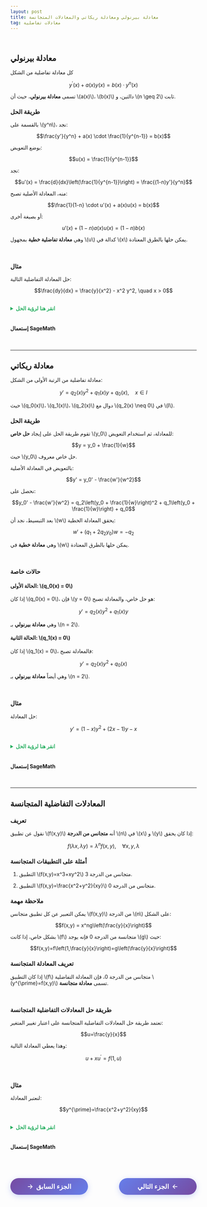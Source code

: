 ```yaml
---
layout: post
title: معادلة بيرنولي ومعادلة ريكاتي والمعادلات المتجانسة
tag: معادلات تفاضلية
---
```


<br>

## معادلة بيرنولي

كل معادلة تفاضلية من الشكل

$$y^{\prime}(x)+ a(x) y(x) = b(x) \cdot y^n(x)$$

تسمى **معادلة بيرنولي**، حيث أن \\(a(x)\\)، \\(b(x)\\) دالتين، و \\(n \geq 2\\) ثابت.

### طريقة الحل

بالقسمة على \\(y^n\\)، نجد:

$$\frac{y'}{y^n} + a(x) \cdot \frac{1}{y^{n-1}} = b(x)$$

بوضع التعويض:

$$u(x) = \frac{1}{y^{n-1}}$$

نجد:

$$u'(x) = \frac{d}{dx}\left(\frac{1}{y^{n-1}}\right) = \frac{(1-n)y'}{y^n}$$

منه، المعادلة الأصلية تصبح:

$$\frac{1}{1-n} \cdot u'(x) + a(x)u(x) = b(x)$$

أو بصيغة أخرى:

$$u'(x) + (1-n)a(x)u(x) = (1-n)b(x)$$

وهي **معادلة تفاضلية خطية** بمجهول \\(u\\) كدالة في \\(x\\) يمكن حلها بالطرق المعتادة.

<br>

### مثال

حل المعادلة التفاضلية التالية:

$$\frac{dy}{dx} = \frac{y}{x^2} - x^2 y^2, \quad x > 0$$

<br>
<details>
  <summary style="color: #27ae60; font-weight: bold;"> انقر هنا لرؤية الحل</summary>

<br>

**الخطوة 1:** إعادة كتابة المعادلة

نعيد كتابة المعادلة على الشكل القياسي لمعادلة بيرنولي:

$$y' - \frac{y}{x^2} = -x^2 y^2$$

هنا: \\(a(x) = -\frac{1}{x^2}\\)، \\(b(x) = -x^2\\)، \\(n = 2\\)

**الخطوة 2:** التعويض

نضع \\(u = \frac{1}{y^{n-1}} = \frac{1}{y}\\)

إذن: \\(u' = -\frac{y'}{y^2}\\) أو \\(y' = -y^2 u'\\)

**الخطوة 3:** التعويض في المعادلة الأصلية

$$-y^2 u' - \frac{1}{x^2} \cdot \frac{1}{u} = -x^2 \cdot \frac{1}{u^2}$$

بضرب الطرفين في \\(-u^2\\):

$$y^2 u^2 u' + \frac{u}{x^2} = x^2$$

وبما أن \\(y = \frac{1}{u}\\)، فإن \\(y^2 = \frac{1}{u^2}\\):

$$u' + \frac{u}{x^2} = x^2$$

**الخطوة 4:** حل المعادلة الخطية

هذه معادلة خطية من الدرجة الأولى في \\(u\\). عامل المكاملة هو:

$$\alpha(x) = e^{\int \frac{1}{x^2} dx} = e^{-\frac{1}{x}}$$

نضرب المعادلة في عامل المكاملة:

$$e^{-\frac{1}{x}} u' + \frac{1}{x^2} e^{-\frac{1}{x}} u = x^2 e^{-\frac{1}{x}}$$

$$\frac{d}{dx}\left(e^{-\frac{1}{x}} u\right) = x^2 e^{-\frac{1}{x}}$$

**الخطوة 5:** المكاملة

$$e^{-\frac{1}{x}} u = \int x^2 e^{-\frac{1}{x}} dx + C$$

**الحل النهائي:**

$$u(x) = e^{\frac{1}{x}} \left(\int x^2 e^{-\frac{1}{x}} dx + C\right)$$

وبالتالي:

$$y(x) = \frac{1}{u(x)}$$

</details>
<br>

#### إستعمال SageMath

<div class="sage">
  <script type="text/x-sage">
x = var("x")
y = function('y')(x)
eq = diff(y,x) == y/x^2 - x^2*y^2  # تعريف المعادلة
solution = desolve(eq, y)  # حل المعادلة
print("الحل العام:")
pretty_print(solution)
  </script>
</div>

<br>

---

## معادلة ريكاتي

معادلة تفاضلية من الرتبة الأولى من الشكل:

$$y' = q_2(x)y^2 + q_1(x)y + q_0(x), \quad x \in I$$

حيث \\(q_0(x)\\)، \\(q_1(x)\\)، \\(q_2(x)\\) دوال مع \\(q_2(x) \neq 0\\) في \\(I\\).

### طريقة الحل

تقوم طريقة الحل على إيجاد **حل خاص** \\(y_0\\) للمعادلة، ثم استخدام التعويض:

$$y = y_0 + \frac{1}{w}$$

حيث \\(y_0\\) حل خاص معروف.

بالتعويض في المعادلة الأصلية:

$$y' = y_0' - \frac{w'}{w^2}$$

نحصل على:

$$y_0' - \frac{w'}{w^2} = q_2\left(y_0 + \frac{1}{w}\right)^2 + q_1\left(y_0 + \frac{1}{w}\right) + q_0$$

بعد التبسيط، نجد أن \\(w\\) يحقق المعادلة الخطية:

$$w' + (q_1 + 2q_2 y_0)w = -q_2$$

وهي **معادلة خطية** في \\(w\\) يمكن حلها بالطرق المعتادة.

<br>

### حالات خاصة

#### الحالة الأولى: \\(q_0(x) = 0\\)

إذا كان \\(q_0(x) = 0\\)، فإن \\(y = 0\\) هو حل خاص، والمعادلة تصبح:

$$y' = q_2(x) y^2 + q_1(x)y$$

وهي **معادلة بيرنولي** بـ \\(n = 2\\).

#### الحالة الثانية: \\(q_1(x) = 0\\)

إذا كان \\(q_1(x) = 0\\)، فالمعادلة تصبح:

$$y' = q_2(x) y^2 + q_0(x)$$

وهي أيضاً **معادلة بيرنولي** بـ \\(n = 2\\).

<br>

### مثال

حل المعادلة:

$$y' = (1-x) y^2 + (2x-1) y - x$$

<br>
<details>
  <summary style="color: #27ae60; font-weight: bold;"> انقر هنا لرؤية الحل</summary>

<br>

**الخطوة 1:** تحديد المعاملات

\\(q_0(x) = -x\\)، \\(q_1(x) = 2x-1\\)، \\(q_2(x) = 1-x\\)

**الخطوة 2:** البحث عن حل خاص

نجرب \\(y_0 = 1\\). نتحقق:

$$y_0' = 0$$
$$(1-x)(1)^2 + (2x-1)(1) + (-x) = 1-x + 2x-1 - x = 0$$

إذن \\(y_0 = 1\\) هو حل خاص.

**الخطوة 3:** التعويض \\(y = 1 + \frac{1}{w}\\)

المعادلة في \\(w\\) تصبح:

$$w' + [2x-1 + 2(1-x)(1)]w = -(1-x)$$

$$w' + (2x-1 + 2-2x)w = -(1-x)$$

$$w' + w = x-1$$

**الخطوة 4:** حل المعادلة الخطية

الحل المتجانس: \\(w_h = Ce^{-x}\\)

الحل الخاص: نجرب \\(w_p = ax + b\\)

$$a + ax + b = x - 1$$

إذن \\(a = 1\\) و \\(a + b = -1\\)، فـ \\(b = -2\\)

الحل العام: \\(w = Ce^{-x} + x - 2\\)

**الحل النهائي:**

$$y = 1 + \frac{1}{Ce^{-x} + x - 2} = \frac{Ce^{-x} + x - 1}{Ce^{-x} + x - 2}$$

</details>
<br>

#### إستعمال SageMath

<div class="sage">
  <script type="text/x-sage">
x = var("x")
y = function('y')(x)
eq = diff(y,x) == (1-x)*y^2 + (2*x-1)*y - x  # تعريف المعادلة
solution = desolve(eq, y)  # حل المعادلة
print("الحل العام:")
pretty_print(solution)
  </script>
</div>

<br>

---

## المعادلات التفاضلية المتجانسة

### تعريف

نقول عن تطبيق \\(f(x,y)\\) أنه **متجانس من الدرجة** \\(n\\) في \\(x\\) و \\(y\\) إذا كان يحقق:

$$f(\lambda x,\lambda y)=\lambda^n f(x,y), \quad \forall x,y,\lambda$$

### أمثلة على التطبيقات المتجانسة

1. التطبيق \\(f(x,y)=x^3+xy^2\\) متجانس من الدرجة 3.

2. التطبيق \\(f(x,y)=\frac{x^2+y^2}{xy}\\) متجانس من الدرجة 0.

### ملاحظة مهمة

يمكن التعبير عن كل تطبيق متجانس \\(f(x,y)\\) من الدرجة \\(n\\) على الشكل:

$$f(x,y) = x^ng\left(\frac{y}{x}\right)$$

بشكل خاص، إذا كانت \\(f\\) متجانسة من الدرجة 0 فإنه يوجد \\(g\\) حيث:

$$f(x,y)=f\left(1,\frac{y}{x}\right)=g\left(\frac{y}{x}\right)$$

### تعريف المعادلة المتجانسة

إذا كان التطبيق \\(f\\) متجانس من الدرجة 0، فإن المعادلة التفاضلية \\(y^{\prime}=f(x,y)\\) تسمى **معادلة متجانسة**.

<br>

### طريقة حل المعادلات التفاضلية المتجانسة

تعتمد طريقة حل المعادلات التفاضلية المتجانسة على اعتبار تغيير المتغير:

$$u=\frac{y}{x}$$

وهذا يعطي المعادلة التالية:

$$u+xu^{\prime}=f(1,u)$$

<br>

### مثال

لنعتبر المعادلة:

$$y^{\prime}=\frac{x^2+y^2}{xy}$$

<br>
<details>
  <summary style="color: #27ae60; font-weight: bold;"> انقر هنا لرؤية الحل</summary>

<br>

**الخطوة 1:** التحقق من التجانس

نرى أن التطبيق \\(f(x,y)=\frac{x^2+y^2}{xy}\\) متجانس من الرتبة 0:

$$f(\lambda x,\lambda y) = \frac{(\lambda x)^2+(\lambda y)^2}{\lambda x \cdot \lambda y} = \frac{\lambda^2(x^2+y^2)}{\lambda^2 xy} = \frac{x^2+y^2}{xy} = f(x,y)$$

**الخطوة 2:** تغيير المتغير

بإجراء تغيير المتغير \\(u=\frac{y}{x}\\)، نجد \\(y = xu\\) و \\(y' = u + xu'\\)

نعوض في المعادلة:

$$u + xu' = f(1,u) = \frac{1+u^2}{u}$$

**الخطوة 3:** تبسيط المعادلة

$$u + xu' = \frac{1+u^2}{u}$$

$$xu' = \frac{1+u^2}{u} - u = \frac{1+u^2-u^2}{u} = \frac{1}{u}$$

$$u' = \frac{1}{xu}$$

**الخطوة 4:** فصل المتغيرات

$$u \, du = \frac{dx}{x}$$

**الخطوة 5:** المكاملة

$$\int u \, du = \int \frac{dx}{x}$$

$$\frac{u^2}{2} = \ln|x| + C$$

$$u^2 = 2\ln|x| + c, \quad c \in \mathbb{R}$$

**الحل النهائي:**

بالعودة إلى المتغير الأصلي \\(y = xu\\):

$$\left(\frac{y}{x}\right)^2 = 2\ln|x| + c$$

$$y^2 = (2\ln|x| + c)x^2, \quad c \in \mathbb{R}$$

</details>
<br>

#### إستعمال SageMath

<div class="sage">
  <script type="text/x-sage">
x = var("x")
y = function('y')(x)
eq = diff(y,x) == (x^2 + y^2)/(x*y)  # تعريف المعادلة
solution = desolve(eq, y)  # حل المعادلة
print("الحل العام:")
pretty_print(solution)
  </script>
</div>

<br>

<style>
.nav-buttons {
    display: flex;
    justify-content: space-between;
    align-items: center;
    margin: 40px 0;
    gap: 20px;
}
.nav-btn {
    background: linear-gradient(135deg, #667eea, #764ba2);
    color: white;
    border: none;
    padding: 12px 30px;
    border-radius: 25px;
    font-size: 1.1rem;
    font-weight: 600;
    cursor: pointer;
    transition: all 0.3s ease;
    box-shadow: 0 4px 15px rgba(102, 126, 234, 0.3);
    text-decoration: none;
    display: inline-flex;
    align-items: center;
    min-width: 150px;
    justify-content: center;
}
.nav-btn:hover {
    transform: translateY(-2px);
    box-shadow: 0 6px 20px rgba(102, 126, 234, 0.4);
    color: white;
    text-decoration: none;
}
.prev-btn {
    background: linear-gradient(135deg, #764ba2, #667eea);
}
.next-btn {
    background: linear-gradient(135deg, #667eea, #764ba2);
}
.arrow-right {
    margin-left: 8px;
    transition: transform 0.3s ease;
}
.arrow-left {
    margin-right: 8px;
    transition: transform 0.3s ease;
}
.nav-btn:hover .arrow-right {
    transform: translateX(3px);
}
.nav-btn:hover .arrow-left {
    transform: translateX(-3px);
}
@media (max-width: 768px) {
    .nav-buttons {
        flex-direction: column;
        gap: 15px;
    }
    .nav-btn {
        width: 100%;
        max-width: 300px;
    }
}
</style>

<div class="nav-buttons">
    <a href="https://bmdz1.github.io/Diff_equa/" class="nav-btn prev-btn">
        <span class="arrow-left">→</span>الجزء السابق
    </a>
    <a href="https://bmdz1.github.io/Limit/" class="nav-btn next-btn">
        الجزء التالي<span class="arrow-right">←</span>
    </a>
</div>
